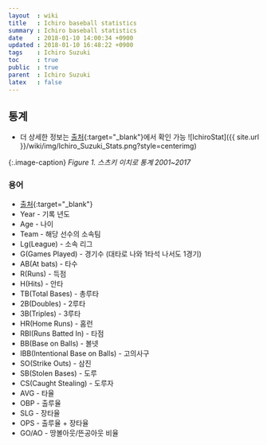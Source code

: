 ```yaml
---
layout  : wiki
title   : Ichiro baseball statistics
summary : Ichiro baseball statistics
date    : 2018-01-10 14:00:34 +0900
updated : 2018-01-10 16:48:22 +0900
tags    : Ichiro Suzuki
toc     : true
public  : true
parent  : Ichiro Suzuki
latex   : false
---
```


## 통계
* 더 상세한 정보는 [출처](https://www.baseball-reference.com/players/s/suzukic01.shtml){:target="_blank"}에서 확인 가능
![IchiroStat]({{ site.url }}/wiki/img/Ichiro_Suzuki_Stats.png?style=centerimg)

{:.image-caption}
*Figure 1. 스츠키 이치로 통계 2001~2017*

### 용어 
* [출처](http://baseballgen.com/11){:target="_blank"}
* Year - 기록 년도 
* Age - 나이
* Team - 해당 선수의 소속팀 
* Lg(League) - 소속 리그 
* G(Games Played) - 경기수 (대타로 나와 1타석 나서도 1경기)
* AB(At bats) - 타수 
* R(Runs) - 득점 
* H(Hits) - 안타 
* TB(Total Bases) - 총루타 
* 2B(Doubles) - 2루타 
* 3B(Triples) - 3루타 
* HR(Home Runs) - 홈런 
* RBI(Runs Batted In) - 타점 
* BB(Base on Balls) - 볼넷 
* IBB(Intentional Base on Balls) - 고의사구 
* SO(Strike Outs) - 삼진 
* SB(Stolen Bases) - 도루 
* CS(Caught Stealing) - 도루자 
* AVG - 타율 
* OBP - 출루율 
* SLG - 장타율 
* OPS - 출루율 + 장타율 
* GO/AO - 땅볼아웃/뜬공아웃 비율
